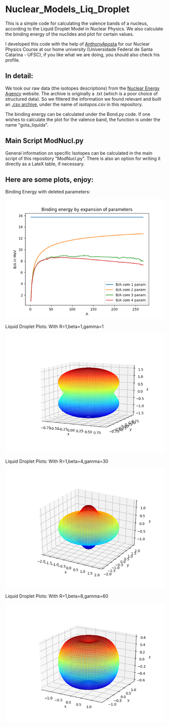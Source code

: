 # Nuclear_Models_Liq_Droplet
This is a simple code for calculating the valence bands of a nucleus, according to the Liquid Droplet Model in Nuclear Physics. We also calculate the binding energy of the nuclides and plot for certain values.

I developed this code with the help of [AnthonyAposta](https://github.com/AnthonyAposta) for our Nuclear Physics Course at our home university (Universidade Federal de Santa Catarina - UFSC), if you like what we are doing, you should also check his profile. 

## In detail:

We took our raw data (the isotopes descriptions) from the [Nuclear Energy Agency](https://www.oecd-nea.org/dbdata/data/mass-evals2003/mass.mas03) website. The archive is originally a .txt (which is a poor choice of structured data). So we filtered the information we found relevant and built an [.csv archive](https://gist.githubusercontent.com/AnthonyAposta/3a4457b2e23ffce13c133ba8a97d3149/raw/ae38df1e49607b76cbc263bc914bb112429eb737/isotopos.csv), under the name of *isotopos.csv* in this repository. 

The binding energy can be calculated under the Bond.py code. If one wishes to calculate the plot for the valence band, the function is under the name "gota_liquida". 

## Main Script ModNucl.py

General information on specific Isotopes can be calculated in the main script of this repository "ModNucl.py". There is also an option for writing it directly as a LateX table, if necessary.

## Here are some plots, enjoy:

Binding Energy with deleted parameters: 

![Binding Energy with choice of parameters](https://github.com/Coffee4MePlz/Nuclear_Models_Liq_Droplet/blob/master/Bond_Plot.png)

Liquid Droplet Plots: With R=1,beta=1,gamma=1

![R=1,beta=1,gamma=1](https://github.com/Coffee4MePlz/Nuclear_Models_Liq_Droplet/blob/master/LiquidD_111.png)

Liquid Droplet Plots: With R=1,beta=4,gamma=30

![R=1,beta=4,gamma=30](https://github.com/Coffee4MePlz/Nuclear_Models_Liq_Droplet/blob/master/LiquidD_3041.png)

Liquid Droplet Plots: With R=1,beta=8,gamma=60

![R=1,beta=8,gamma=60](https://github.com/Coffee4MePlz/Nuclear_Models_Liq_Droplet/blob/master/LiquidD_60081.png)




